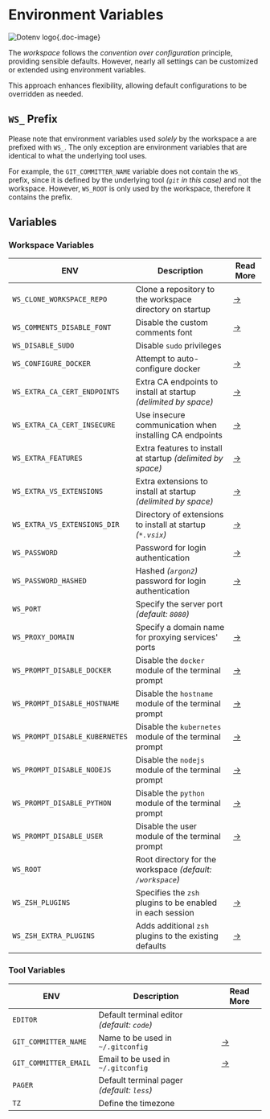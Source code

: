 # Environment Variables

![Dotenv logo](/icons/dotenv.svg){.doc-image}

The *workspace* follows the *convention over configuration* principle, providing sensible
defaults.
However, nearly all settings can be customized or extended using environment variables.

This approach enhances flexibility, allowing default configurations to be overridden as
needed.

## `WS_` Prefix

Please note that environment variables used *solely* by the workspace a are prefixed with
`WS_`.
The only exception are environment variables that are identical to what the underlying tool uses.

For example, the `GIT_COMMITTER_NAME` variable does  not contain the `WS_` prefix, since it
is defined by the underlying tool *(`git` in this case)* and not the workspace.
However, `WS_ROOT` is only used by the workspace, therefore it contains the prefix.

## Variables

### Workspace Variables

| ENV                            | Description                                                     | Read More       |
| ------------------------------ | --------------------------------------------------------------- | --------------- |
| `WS_CLONE_WORKSPACE_REPO`      | Clone a repository to the workspace directory on startup        | [→][git]        |
| `WS_COMMENTS_DISABLE_FONT`     | Disable the custom comments font                                | [→][fonts]      |
| `WS_DISABLE_SUDO`              | Disable `sudo` privileges                                       |                 |
| `WS_CONFIGURE_DOCKER`          | Attempt to auto-configure docker                                | [→][docker]     |
| `WS_EXTRA_CA_CERT_ENDPOINTS`   | Extra CA endpoints to install at startup *(delimited by space)* | [→][ca]         |
| `WS_EXTRA_CA_CERT_INSECURE`    | Use insecure communication when installing CA endpoints         | [→][ca]         |
| `WS_EXTRA_FEATURES`            | Extra features to install at startup *(delimited by space)*     | [→][features]   |
| `WS_EXTRA_VS_EXTENSIONS`       | Extra extensions to install at startup *(delimited by space)*   | [→][extensions] |
| `WS_EXTRA_VS_EXTENSIONS_DIR`   | Directory of extensions to install at startup *(`*.vsix`)*      | [→][extensions] |
| `WS_PASSWORD`                  | Password for login authentication                               | [→][auth]       |
| `WS_PASSWORD_HASHED`           | Hashed *(`argon2`)* password for login authentication           | [→][auth]       |
| `WS_PORT`                      | Specify the server port *(default: `8080`)*                     |                 |
| `WS_PROXY_DOMAIN`              | Specify a domain name for proxying services' ports              | [→][ports]      |
| `WS_PROMPT_DISABLE_DOCKER`     | Disable the `docker` module of the terminal prompt              | [→][terminal]   |
| `WS_PROMPT_DISABLE_HOSTNAME`   | Disable the `hostname` module of the terminal prompt            | [→][terminal]   |
| `WS_PROMPT_DISABLE_KUBERNETES` | Disable the `kubernetes` module of the terminal prompt          | [→][terminal]   |
| `WS_PROMPT_DISABLE_NODEJS`     | Disable the `nodejs` module of the terminal prompt              | [→][terminal]   |
| `WS_PROMPT_DISABLE_PYTHON`     | Disable the `python` module of the terminal prompt              | [→][terminal]   |
| `WS_PROMPT_DISABLE_USER`       | Disable the user module of the terminal prompt                  | [→][terminal]   |
| `WS_ROOT`                      | Root directory for the workspace *(default: `/workspace`)*      |                 |
| `WS_ZSH_PLUGINS`               | Specifies the `zsh` plugins to be enabled in each session       | [→][terminal]   |
| `WS_ZSH_EXTRA_PLUGINS`         | Adds additional `zsh` plugins to the existing defaults          | [→][terminal]   |

### Tool Variables

| ENV                   | Description                                  | Read More |
| --------------------- | -------------------------------------------- | --------- |
| `EDITOR`              | Default terminal editor  *(default: `code`)* |           |
| `GIT_COMMITTER_NAME`  | Name to be used in `~/.gitconfig`            | [→][git]  |
| `GIT_COMMITTER_EMAIL` | Email to be used in `~/.gitconfig`           | [→][git]  |
| `PAGER`               | Default terminal pager *(default: `less`)*   |           |
| `TZ`                  | Define the timezone                          |           |

[auth]: /editor/authentication
[ca]: /settings/enterprise-ca
[docker]: /tools/docker
[extensions]: /editor/extensions
[fonts]: /editor/theme-and-fonts
[features]: /editor/features
[git]: /tools/git
[ports]: /editor/port-forwarding
[terminal]: /editor/terminal

